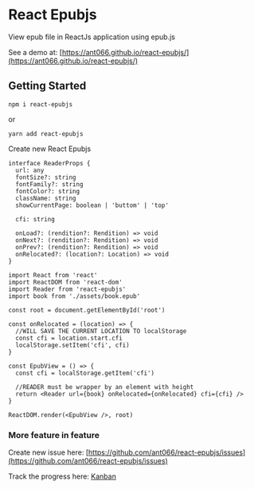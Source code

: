 # React Epubjs

View epub file in ReactJs application using epub.js

See a demo at: [https://ant066.github.io/react-epubjs/](https://ant066.github.io/react-epubjs/)

## Getting Started

```tsx
npm i react-epubjs
```

or

```tsx
yarn add react-epubjs
```

Create new React Epubjs

```tsx
interface ReaderProps {
  url: any
  fontSize?: string
  fontFamily?: string
  fontColor?: string
  className: string
  showCurrentPage: boolean | 'buttom' | 'top'

  cfi: string

  onLoad?: (rendition?: Rendition) => void
  onNext?: (rendition?: Rendition) => void
  onPrev?: (rendition?: Rendition) => void
  onRelocated?: (location?: Location) => void
}
```

```tsx
import React from 'react'
import ReactDOM from 'react-dom'
import Reader from 'react-epubjs'
import book from './assets/book.epub'

const root = document.getElementById('root')

const onRelocated = (location) => {
  //WILL SAVE THE CURRENT LOCATION TO localStorage
  const cfi = location.start.cfi
  localStorage.setItem('cfi', cfi)
}

const EpubView = () => {
  const cfi = localStorage.getItem('cfi')

  //READER must be wrapper by an element with height
  return <Reader url={book} onRelocated={onRelocated} cfi={cfi} />
}

ReactDOM.render(<EpubView />, root)
```

### More feature in feature

Create new issue here: [https://github.com/ant066/react-epubjs/issues](https://github.com/ant066/react-epubjs/issues)

Track the progress here: [Kanban](https://github.com/ant066/react-epubjs/projects/1?fullscreen=true)
